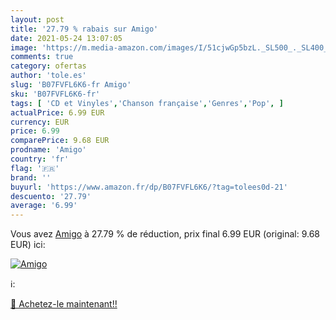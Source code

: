 ```yaml
---
layout: post
title: '27.79 % rabais sur Amigo'
date: 2021-05-24 13:07:05
image: 'https://m.media-amazon.com/images/I/51cjwGp5bzL._SL500_._SL400_.jpg'
comments: true
category: ofertas
author: 'tole.es'
slug: 'B07FVFL6K6-fr Amigo'
sku: 'B07FVFL6K6-fr'
tags: [ 'CD et Vinyles','Chanson française','Genres','Pop', ]
actualPrice: 6.99 EUR
currency: EUR
price: 6.99
comparePrice: 9.68 EUR
prodname: 'Amigo'
country: 'fr'
flag: '🇫🇷'
brand: ''
buyurl: 'https://www.amazon.fr/dp/B07FVFL6K6/?tag=tolees0d-21'
descuento: '27.79'
average: '6.99'
---
```


Vous avez [Amigo](https://www.amazon.fr/dp/B07FVFL6K6/?tag=tolees0d-21)  à  27.79 % de réduction, prix final  6.99 EUR (original: 9.68 EUR) ici:

[![Amigo](https://m.media-amazon.com/images/I/51cjwGp5bzL._SL500_._SL400_.jpg)](https://www.amazon.fr/dp/B07FVFL6K6/?tag=tolees0d-21)

ℹ️:


[🛒 Achetez-le maintenant!!](https://www.amazon.fr/dp/B07FVFL6K6/?tag=tolees0d-21)

